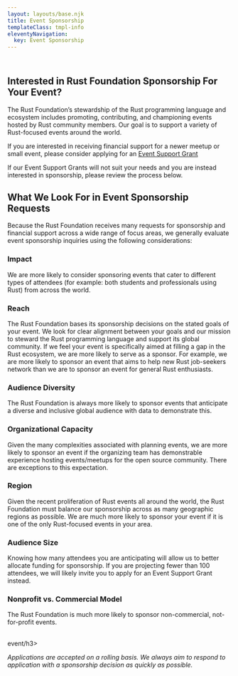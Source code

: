 ```yaml
---
layout: layouts/base.njk
title: Event Sponsorship
templateClass: tmpl-info
eleventyNavigation:
  key: Event Sponsorship
---
```


<section class="container event-sponsorship">
    <div class="section" style="margin-top: 4em;">
    <h1>Interested in Rust Foundation Sponsorship For Your Event?</h1>
    <p>The Rust Foundation’s stewardship of the Rust programming language and ecosystem includes promoting, contributing, and championing events hosted by Rust community members. Our goal is to support a variety of Rust-focused events around the world.</p>
    <p>If you are interested in receiving financial support for a newer meetup or small event, please consider applying for an <a href="https://foundation.rust-lang.org/grants/event-support-grants/">Event Support Grant</a></p>
     <p>If our Event Support Grants will not suit your needs and you are instead interested in sponsorship, please review the process below.</p></div></section>
    <section class="container event-sponsorship-details">
    <div class="section" style="margin-top: 2em;">
    <h2>What We Look For in Event Sponsorship Requests</h2>
    <p>Because the Rust Foundation receives many requests for sponsorship and financial support across a wide range of focus areas, we generally evaluate event sponsorship inquiries using the following considerations:</p>
    <h3>Impact</h3>
    <p>We are more likely to consider sponsoring events that cater to different types of attendees (for example: both students and professionals using Rust) from across the world.</p>
    <h3>Reach</h3>
    <p>The Rust Foundation bases its sponsorship decisions on the stated goals of your event. We look for clear alignment between your goals and our mission to steward the Rust programming language and support its global community. If we feel your event is specifically aimed at filling a gap in the Rust ecosystem, we are more likely to serve as a sponsor. For example, we are more likely to sponsor an event that aims to help new Rust job-seekers network than we are to sponsor an event for general Rust enthusiasts.</p>
    <h3>Audience Diversity</h3>
    <p>The Rust Foundation is always more likely to sponsor events that anticipate a diverse and inclusive global audience with data to demonstrate this.</p>
    <h3>Organizational Capacity</h3>
    <p>Given the many complexities associated with planning events, we are more likely to sponsor an event if the organizing team has demonstrable experience hosting events/meetups for the open source community. There are exceptions to this expectation.</p>
    <h3>Region</h3>
    <p>Given the recent proliferation of Rust events all around the world, the Rust Foundation must balance our sponsorship across as many geographic regions as possible. We are much more likely to sponsor your event if it is one of the only Rust-focused events in your area.</p>
    <h3>Audience Size</h3>
    <p>Knowing how many attendees you are anticipating will allow us to better allocate funding for sponsorship. If you are projecting fewer than 100 attendees, we will likely invite you to apply for an Event Support Grant instead.</p>
    <h3>Nonprofit vs. Commercial Model</h3>
    <p>The Rust Foundation is much more likely to sponsor non-commercial, not-for-profit events.</p>
    <br>
    event/h3>
    <br>
   <p><i>Applications are accepted on a rolling basis. We always aim to respond to application with a sponsorship decision as quickly as possible.</i></p></div></section>
